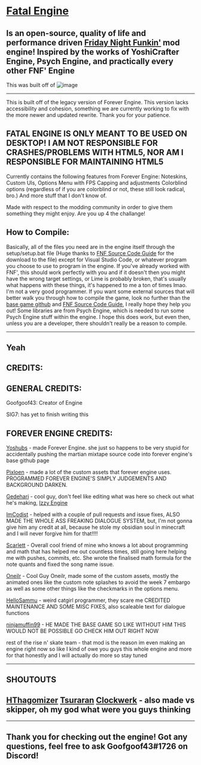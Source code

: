 # [Fatal Engine](https://www.github.com/Goofgoof43/Fatal-Engine)
Is an open-source, quality of life and performance driven [Friday Night Funkin'](https://www.newgrounds.com/portal/view/770371) mod engine!
Inspired by the works of YoshiCrafter Engine, Psych Engine, and practically every other FNF' Engine
----------------------------------------------



This was built off of
![image](https://media.discordapp.net/attachments/916918345255751690/930068118938730526/legacy.png)

----------------------------------------------
This is built off of the legacy version of Forever Engine. This version lacks accessibility and cohesion, something we are currently working to fix with the more newer and updated rewrite. Thank you for your patience.

**FATAL ENGINE IS ONLY MEANT TO BE USED ON DESKTOP! I AM NOT RESPONSIBLE FOR CRASHES/PROBLEMS WITH HTML5, NOR AM I RESPONSIBLE FOR MAINTAINING HTML5**
----------------------------------------------
Currently contains the following features from Forever Engine:
Noteskins,
Custom UIs,
Options Menu with FPS Capping and adjustments
Colorblind options (regardless of if you are colorblind or not, these still look radical, bro.)
And more stuff that I don't know of.

Made with respect to the modding community in order to give them something they might enjoy. Are you up 4 the challange!

How to Compile:
----------------------------------------------
Basically, all of the files you need are in the engine itself through the setup/setup.bat file (Huge thanks to [FNF Source Code Guide](https://gamebanana.com/tuts/13798) for the download to the file) except for Visual Studio Code, or whatever program you choose to use to program in the engine. If you've already worked with FNF', this should work perfectly with you and if it doesn't then you might have the wrong target settings, or Lime is probably broken, that's usually what happens with these things, it's happened to me a ton of times lmao. I'm not a very good programmer.
If you want some external sources that will better walk you through how to compile the game, look no further than the [base game github](https://github.com/ninjamuffin99/Funkin) and [FNF Source Code Guide](https://gamebanana.com/tuts/13798), I really hope they help you out!
Some libraries are from Psych Engine, which is needed to run some Psych Engine stuff within the engine. I hope this does work, but even then, unless you are a developer, there shouldn't really be a reason to compile.

----------------------------------------------
Yeah
----------------------------------------------


CREDITS:
----------------------------------------------
GENERAL CREDITS:
----------------------------------------------
Goofgoof43: Creator of Engine

SIG7: has yet to finish writing this


FOREVER ENGINE
CREDITS:
----------------------------------------------
[Yoshubs](https://github.com/Yoshubs) - made Forever Engine. she just so happens to be very stupid for accidentally pushing the martian mixtape source code into forever engine's base github page

[Pixloen](https://github.com/PixlJacket) - made a lot of the custom assets that forever engine uses. PROGRAMMED FOREVER ENGINE'S SIMPLY JUDGEMENTS AND BACKGROUND DARKEN.

[Gedehari](https://github.com/gedehari) - cool guy, don't feel like editing what was here so check out what he's making, [Izzy Engine](https://github.com/gedehari/IzzyEngine)

[ImCodist](https://github.com/ImCodist) - helped with a couple of pull requests and issue fixes, ALSO MADE THE WHOLE ASS FREAKING DIALOGUE SYSTEM, but, I'm not gonna give him any credit at all, because he stole my obsidian soul in minecraft and I will never forgive him for that!!!!

[Scarlett](https://github.com/SomeKitten) - Overall cool friend of mine who knows a lot about programming and math that has helped me out countless times, still going here helping me with pushes, commits, etc. She wrote the finalised math formula for the note quants and fixed the song name issue.

[Oneilr](https://oneilr.newgrounds.com/) - Cool Guy Oneilr, made some of the custom assets, mostly the animated ones like the custom note splashes to avoid the week 7 embargo as well as some other things like the checkmarks in the options menu.

[HelloSammu](https://github.com/hellosammu) - weird catgirl programmer, they scare me
CREDITED MAINTENANCE AND SOME MISC FIXES, also scaleable text for dialogue functions

[ninjamuffin99](https://ninjamuffin99.newgrounds.com/) - HE MADE THE BASE GAME SO LIKE WITHOUT HIM THIS WOULD NOT BE POSSIBLE GO CHECK HIM OUT RIGHT NOW

rest of the rise n' skate team - that mod is the reason im even making an engine right now so like I kind of owe you guys this whole engine and more for that honestly and I will actually do more so stay tuned

----------------------------------------------
SHOUTOUTS
----------------------------------------------
[HThagomizer](https://github.com/HThagomizer)
[Tsuraran](https://twitter.com/_Tsuraran)
[Clockwerk](https://twitter.com/ClockwerkSmurf) - also made vs skipper, oh my god what were you guys thinking
----------------------------------------------

----------------------------------------------
Thank you for checking out the engine! Got any questions, feel free to ask Goofgoof43#1726 on Discord!
----------------------------------------------
